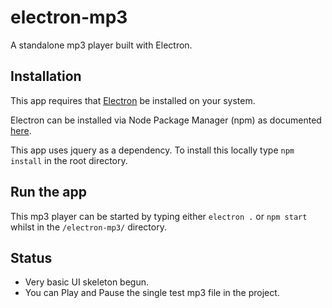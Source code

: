 # electron-mp3
A standalone mp3 player built with Electron.

## Installation
This app requires that [Electron](http://electron.atom.io/) be installed on your system.

Electron can be installed via Node Package Manager (npm) as documented [here](https://www.npmjs.com/package/electron).

This app uses jquery as a dependency. To install this locally type `npm install` in the root directory.


## Run the app
This mp3 player can be started by typing either `electron .` or `npm start` whilst in the `/electron-mp3/` directory.

## Status
* Very basic UI skeleton begun.
* You can Play and Pause the single test mp3 file in the project.
